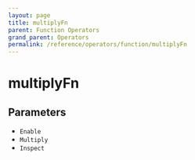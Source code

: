 ```yaml
---
layout: page
title: multiplyFn
parent: Function Operators
grand_parent: Operators
permalink: /reference/operators/function/multiplyFn
---
```


# multiplyFn

## Parameters

* `Enable`
* `Multiply`
* `Inspect`
